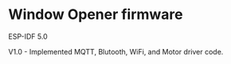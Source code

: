 # Window Opener firmware

ESP-IDF 5.0

V1.0 - Implemented MQTT, Blutooth, WiFi, and Motor driver code.